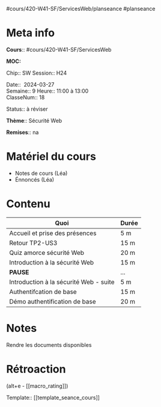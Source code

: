#cours/420-W41-SF/ServicesWeb/planseance #planseance
# Meta info

**Cours**:: #cours/420-W41-SF/ServicesWeb 

**MOC:** 

Chip::  <span class="chip cours-2">SW</span>
Session:: H24

Date::  2024-03-27  
Semaine:: 9
Heure:: 11:00 à 13:00  
ClasseNum:: 18

Status:: <span class="chip to-review">à réviser</span>

**Thème**:: Sécurité Web

**Remises**:: <span class="chip na">na</span>

# Matériel du cours
* Notes de cours (Léa)
* Énnoncés (Léa)
# Contenu
| Quoi                                   | Durée |
| -------------------------------------- | ----- |
| Accueil et prise des présences         | 5 m   |
| Retour TP2-US3                         | 15 m  |
| Quiz amorce sécurité Web               | 20 m  |
| Introduction à la sécurité Web         | 15 m  |
| **PAUSE**                              | ...   |
| Introduction à la sécurité Web - suite | 5 m   |
| Authentifcation de base                | 15 m  |
| Démo authentification de base          | 20 m  |

# Notes
Rendre les documents disponibles

# Rétroaction
(alt+e - [[macro_rating]])

Template:: [[template_seance_cours]]